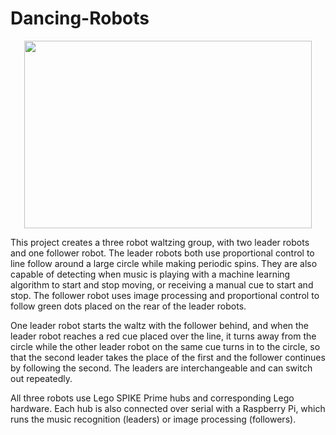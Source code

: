 # Dancing-Robots
<p align="center">
  <img width="460" height="300" src="https://user-images.githubusercontent.com/58706533/116562096-e2670b80-a8d0-11eb-9ed1-cea526e52c13.png">
</p>

This project creates a three robot waltzing group, with two leader robots and one follower robot.
The leader robots both use proportional control to line follow around a large circle while making periodic spins. They are also capable of detecting when music is playing with a machine learning algorithm to start and stop moving, or receiving a manual cue to start and stop. The follower robot uses image processing and proportional control to follow green dots placed on the rear of the leader robots. 

One leader robot starts the waltz with the follower behind, and when the leader robot reaches a red cue placed over the line, it turns away from the circle while the other leader robot on the same cue turns in to the circle, so that the second leader takes the place of the first and the follower continues by following the second. The leaders are interchangeable and can switch out repeatedly. 

All three robots use Lego SPIKE Prime hubs and corresponding Lego hardware. Each hub is also connected over serial with a Raspberry Pi, which runs the music recognition (leaders) or image processing (followers).
